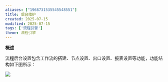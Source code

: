 ```yaml
---
aliases: ["1968731535545548551"]
title: 后台维护
created: 2025-07-15
modified: 2025-07-15
tags: ['流程引擎']
theme: 流程引擎
---
```


**概述**

流程后台设置包含工作流的搭建、节点设置、出口设置、报表设置等功能，功能结构如下图所示：

![](https://myhelpdoc.oss-cn-heyuan.aliyuncs.com/mdimages/598d3d0e789f024c277f1ad63a9be12b.jpg)